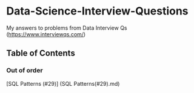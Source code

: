# Data-Science-Interview-Questions
My answers to problems from Data Interview Qs (https://www.interviewqs.com/)

## Table of Contents
### Out of order
[SQL Patterns (#29)] (SQL Patterns(#29).md)
